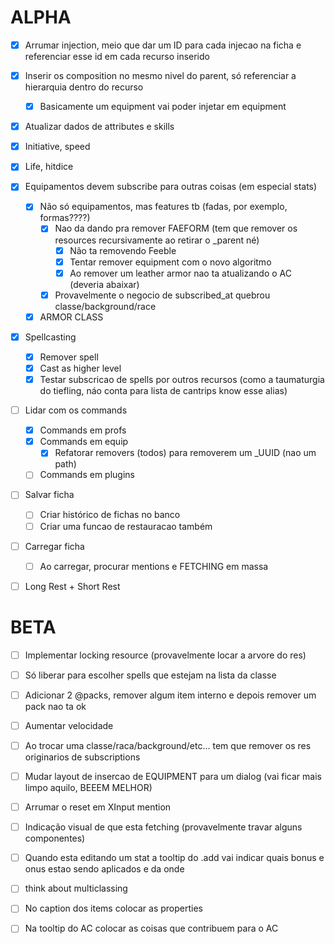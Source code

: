 # ALPHA

- [x] Arrumar injection, meio que dar um ID para cada injecao na ficha e referenciar esse id em cada recurso inserido
- [x] Inserir os composition no mesmo nivel do parent, só referenciar a hierarquia dentro do recurso
  - [x] Basicamente um equipment vai poder injetar em equipment

- [x] Atualizar dados de attributes e skills
- [x] Initiative, speed
- [x] Life, hitdice

- [x] Equipamentos devem subscribe para outras coisas (em especial stats)
  - [x] Não só equipamentos, mas features tb (fadas, por exemplo, formas????)
    - [x] Nao da dando pra remover FAEFORM (tem que remover os resources recursivamente ao retirar o _parent né)
      - [x] Não ta removendo Feeble
      - [x] Tentar remover equipment com o novo algoritmo
      - [x] Ao remover um leather armor nao ta atualizando o AC (deveria abaixar)
    - [x] Provavelmente o negocio de subscribed_at quebrou classe/background/race
  - [x] ARMOR CLASS

- [x] Spellcasting
  - [x] Remover spell
  - [x] Cast as higher level
  - [x] Testar subscricao de spells por outros recursos (como a taumaturgia do tiefling, náo conta para lista de cantrips know esse alias)

- [ ] Lidar com os commands
  - [x] Commands em profs
  - [x] Commands em equip
    - [x] Refatorar removers (todos) para removerem um _UUID (nao um path)
  - [ ] Commands em plugins

- [ ] Salvar ficha
  - [ ] Criar histórico de fichas no banco
  - [ ] Criar uma funcao de restauracao também
- [ ] Carregar ficha
  - [ ] Ao carregar, procurar mentions e FETCHING em massa
- [ ] Long Rest + Short Rest

# BETA

- [ ] Implementar locking resource (provavelmente locar a arvore do res)

- [ ] Só liberar para escolher spells que estejam na lista da classe

- [ ] Adicionar 2 @packs, remover algum item interno e depois remover um pack nao ta ok

- [ ] Aumentar velocidade

- [ ] Ao trocar uma classe/raca/background/etc... tem que remover os res originarios de subscriptions

- [ ] Mudar layout de insercao de EQUIPMENT para um dialog (vai ficar mais limpo aquilo, BEEEM MELHOR)
- [ ] Arrumar o reset em XInput mention
- [ ] Indicação visual de que esta fetching (provavelmente travar alguns componentes)
- [ ] Quando esta editando um stat a tooltip do .add vai indicar quais bonus e onus estao sendo aplicados e da onde
- [ ] think about multiclassing
- [ ] No caption dos items colocar as properties
- [ ] Na tooltip do AC colocar as coisas que contribuem para o AC